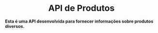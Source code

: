 <h1 align="center" style="font-weight: bold;">API de Produtos</h1>

<p align="left">
    <b>Esta é uma API desenvolvida para fornecer informações sobre produtos diversos.</b>
</p>